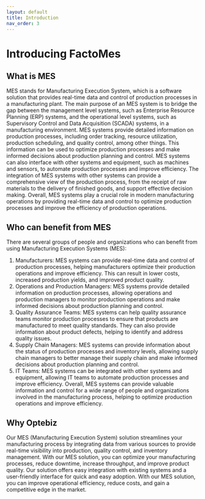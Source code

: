 ```yaml
---
layout: default
title: Introduction
nav_order: 3
---
```

# Introducing FactoMes

<!-- ## Overview
 *  FactoMES is an MES software that provides real-time data analysis and reporting. Manage material flow and product status, and optimize your supply chain
 *  FactoMES is built to track everything from raw materials to products, and everything in between. This provides you with insight and understanding of what is happening on your factory floor -->
## What is MES
MES stands for Manufacturing Execution System, which is a software solution that provides real-time data and control of production processes in a manufacturing plant. The main purpose of an MES system is to bridge the gap between the management level systems, such as Enterprise Resource Planning (ERP) systems, and the operational level systems, such as Supervisory Control and Data Acquisition (SCADA) systems, in a manufacturing environment.
MES systems provide detailed information on production processes, including order tracking, resource utilization, production scheduling, and quality control, among other things. This information can be used to optimize production processes and make informed decisions about production planning and control.
MES systems can also interface with other systems and equipment, such as machines and sensors, to automate production processes and improve efficiency. The integration of MES systems with other systems can provide a comprehensive view of the production process, from the receipt of raw materials to the delivery of finished goods, and support effective decision making.
Overall, MES systems play a crucial role in modern manufacturing operations by providing real-time data and control to optimize production processes and improve the efficiency of production operations.

## Who can benefit from MES
There are several groups of people and organizations who can benefit from using Manufacturing Execution Systems (MES):
1.	Manufacturers: MES systems can provide real-time data and control of production processes, helping manufacturers optimize their production operations and improve efficiency. This can result in lower costs, increased production yields, and improved product quality.
2.	Operations and Production Managers: MES systems provide detailed information on production processes, allowing operations and production managers to monitor production operations and make informed decisions about production planning and control.
3.	Quality Assurance Teams: MES systems can help quality assurance teams monitor production processes to ensure that products are manufactured to meet quality standards. They can also provide information about product defects, helping to identify and address quality issues.
4.	Supply Chain Managers: MES systems can provide information about the status of production processes and inventory levels, allowing supply chain managers to better manage their supply chain and make informed decisions about production planning and control.
5.	IT Teams: MES systems can be integrated with other systems and equipment, allowing IT teams to automate production processes and improve efficiency.
Overall, MES systems can provide valuable information and control for a wide range of people and organizations involved in the manufacturing process, helping to optimize production operations and improve efficiency.

## Why Optebiz

Our MES (Manufacturing Execution System) solution streamlines your manufacturing process by integrating data from various sources to provide real-time visibility into production, quality control, and inventory management. With our MES solution, you can optimize your manufacturing processes, reduce downtime, increase throughput, and improve product quality. Our solution offers easy integration with existing systems and a user-friendly interface for quick and easy adoption. With our MES solution, you can improve operational efficiency, reduce costs, and gain a competitive edge in the market.